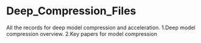 # Deep_Compression_Files
All the records for deep model compression and acceleration.
1.Deep model compression overview.
2.Key papers for model compression
